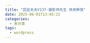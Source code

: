 ```yaml
---
title: "昆廷夫夫V137-摄影师先生 快來幹我"
date: 2025-06-01T13:45:21
categories:
  - 未分类
tags:
  - wordpress
---
```





